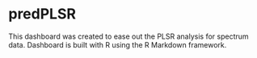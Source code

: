 # predPLSR
This dashboard was created to ease out the PLSR analysis for spectrum data. Dashboard is built with R using the R Markdown framework.
